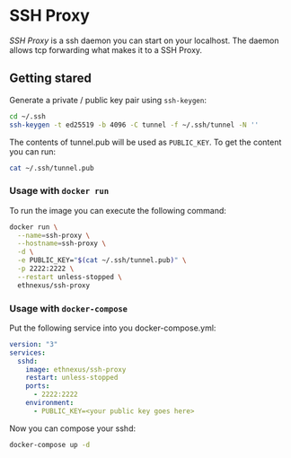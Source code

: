 # SSH Proxy

_SSH Proxy_ is a ssh daemon you can start on your localhost. The daemon allows
tcp forwarding what makes it to a SSH Proxy.

## Getting stared

Generate a private / public key pair using `ssh-keygen`:

```bash
cd ~/.ssh
ssh-keygen -t ed25519 -b 4096 -C tunnel -f ~/.ssh/tunnel -N ''
```

The contents of tunnel.pub will be used as `PUBLIC_KEY`. To get the content you can run:

```bash
cat ~/.ssh/tunnel.pub
```

### Usage with `docker run`

To run the image you can execute the following command:

```bash
docker run \
  --name=ssh-proxy \
  --hostname=ssh-proxy \
  -d \
  -e PUBLIC_KEY="$(cat ~/.ssh/tunnel.pub)" \
  -p 2222:2222 \
  --restart unless-stopped \
  ethnexus/ssh-proxy
```

### Usage with `docker-compose`

Put the following service into you docker-compose.yml:

```yaml
version: "3"
services:
  sshd:
    image: ethnexus/ssh-proxy
    restart: unless-stopped
    ports:
      - 2222:2222
    environment:
      - PUBLIC_KEY=<your public key goes here>
```

Now you can compose your sshd:

```bash
docker-compose up -d
```

